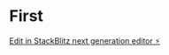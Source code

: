# First

[Edit in StackBlitz next generation editor ⚡️](https://stackblitz.com/~/github.com/issam0ukhay/First)